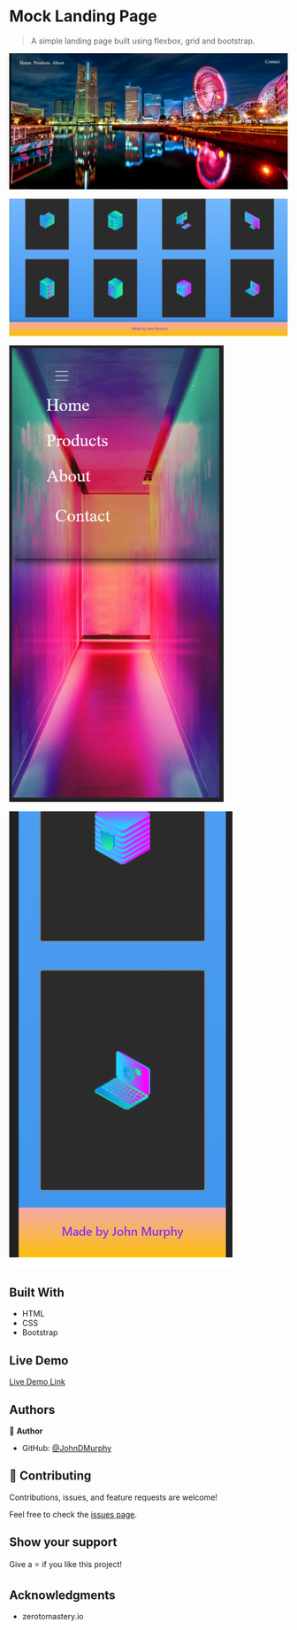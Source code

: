 # Mock Landing Page

> A simple landing page built using flexbox, grid and bootstrap.

![screenshot](src/screenshot/h-sec.png)

![screenshot](src/screenshot/p-sec.png)

![screenshot](src/screenshot/h-mob-view.png)

![screenshot](src/screenshot/p-mob-view.png)

## Built With

- HTML
- CSS
- Bootstrap

## Live Demo

[Live Demo Link](https://johndmurphy.github.io/css-landing-page/)

## Authors

👤 **Author**

- GitHub: [@JohnDMurphy](https://github.com/JohnDMurphy)

## 🤝 Contributing

Contributions, issues, and feature requests are welcome!

Feel free to check the [issues page](https://github.com/JohnDMurphy/css-landing-page/issues).

## Show your support

Give a ⭐️ if you like this project!

## Acknowledgments

- zerotomastery.io
